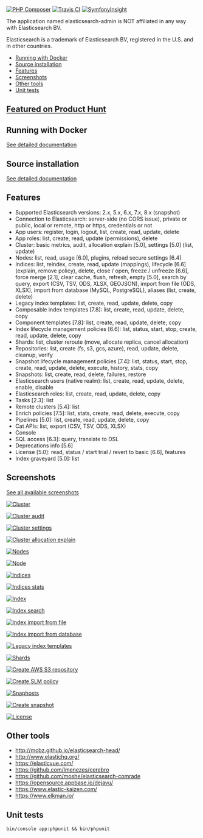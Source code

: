 [![PHP Composer](https://github.com/stephanediondev/elasticsearch-admin/workflows/PHP%20Composer/badge.svg)](https://github.com/stephanediondev/elasticsearch-admin/actions) [![Travis CI](https://travis-ci.org/stephanediondev/elasticsearch-admin.svg?branch=master)](https://travis-ci.org/stephanediondev/elasticsearch-admin) [![SymfonyInsight](https://insight.symfony.com/projects/14c0ad4a-2423-45c5-8ba7-bf6bbe205817/mini.svg)](https://insight.symfony.com/projects/14c0ad4a-2423-45c5-8ba7-bf6bbe205817)

The application named elasticsearch-admin is NOT affiliated in any way with Elasticsearch BV.

Elasticsearch is a trademark of Elasticsearch BV, registered in the U.S. and in other countries.

- [Running with Docker](#running-with-docker)
- [Source installation](#source-installation)
- [Features](#features)
- [Screenshots](#screenshots)
- [Other tools](#other-tools)
- [Unit tests](#unit-tests)

## [Featured on Product Hunt](https://www.producthunt.com/posts/elasticsearch-admin)

## Running with Docker

[See detailed documentation](https://github.com/stephanediondev/elasticsearch-admin/blob/master/documentation/RUNNING_WITH_DOCKER.md)

## Source installation

[See detailed documentation](https://github.com/stephanediondev/elasticsearch-admin/blob/master/documentation/SOURCE_INSTALLATION.md)

## Features

- Supported Elasticsearch versions: 2.x, 5.x, 6.x, 7.x, 8.x (snapshot)
- Connection to Elasticsearch: server-side (no CORS issue), private or public, local or remote, http or https, credentials or not
- App users: register, login, logout, list, create, read, update, delete
- App roles: list, create, read, update (permissions), delete
- Cluster: basic metrics, audit, allocation explain [5.0], settings [5.0] (list, update)
- Nodes: list, read, usage [6.0], plugins, reload secure settings [6.4]
- Indices: list, reindex, create, read, update (mappings), lifecycle [6.6] (explain, remove policy), delete, close / open, freeze / unfreeze [6.6], force merge [2.1], clear cache, flush, refresh, empty [5.0], search by query, export (CSV, TSV, ODS, XLSX, GEOJSON), import from file (ODS, XLSX), import from database (MySQL, PostgreSQL), aliases (list, create, delete)
- Legacy index templates: list, create, read, update, delete, copy
- Composable index templates [7.8]: list, create, read, update, delete, copy
- Component templates [7.8]: list, create, read, update, delete, copy
- Index lifecycle management policies [6.6]: list, status, start, stop, create, read, update, delete, copy
- Shards: list, cluster reroute (move, allocate replica, cancel allocation)
- Repositories: list, create (fs, s3, gcs, azure), read, update, delete, cleanup, verify
- Snapshot lifecycle management policies [7.4]: list, status, start, stop, create, read, update, delete, execute, history, stats, copy
- Snapshots: list, create, read, delete, failures, restore
- Elasticsearch users (native realm): list, create, read, update, delete, enable, disable
- Elasticsearch roles: list, create, read, update, delete, copy
- Tasks [2.3]: list
- Remote clusters [5.4]: list
- Enrich policies [7.5]: list, stats, create, read, delete, execute, copy
- Pipelines [5.0]: list, create, read, update, delete, copy
- Cat APIs: list, export (CSV, TSV, ODS, XLSX)
- Console
- SQL access [6.3]: query, translate to DSL
- Deprecations info [5.6]
- License [5.0]: read, status / start trial / revert to basic [6.6], features
- Index graveyard [5.0]: list

## Screenshots

[See all available screenshots](https://github.com/stephanediondev/elasticsearch-admin/tree/master/screenshots/7.8.1)

[![Cluster](https://raw.githubusercontent.com/stephanediondev/elasticsearch-admin/master/screenshots/7.8.1/resized/resized-cluster.png)](https://raw.githubusercontent.com/stephanediondev/elasticsearch-admin/master/screenshots/7.8.1/original/original-cluster.png)

[![Cluster audit](https://raw.githubusercontent.com/stephanediondev/elasticsearch-admin/master/screenshots/7.8.1/resized/resized-cluster-audit.png)](https://raw.githubusercontent.com/stephanediondev/elasticsearch-admin/master/screenshots/7.8.1/original/original-cluster-audit.png)

[![Cluster settings](https://raw.githubusercontent.com/stephanediondev/elasticsearch-admin/master/screenshots/7.8.1/resized/resized-cluster-settings.png)](https://raw.githubusercontent.com/stephanediondev/elasticsearch-admin/master/screenshots/7.8.1/original/original-cluster-settings.png)

[![Cluster allocation explain](https://raw.githubusercontent.com/stephanediondev/elasticsearch-admin/master/screenshots/7.8.1/resized/resized-cluster-allocation-explain.png)](https://raw.githubusercontent.com/stephanediondev/elasticsearch-admin/master/screenshots/7.8.1/original/original-cluster-allocation-explain.png)

[![Nodes](https://raw.githubusercontent.com/stephanediondev/elasticsearch-admin/master/screenshots/7.8.1/resized/resized-nodes.png)](https://raw.githubusercontent.com/stephanediondev/elasticsearch-admin/master/screenshots/7.8.1/original/original-nodes.png)

[![Node](https://raw.githubusercontent.com/stephanediondev/elasticsearch-admin/master/screenshots/7.8.1/resized/resized-node.png)](https://raw.githubusercontent.com/stephanediondev/elasticsearch-admin/master/screenshots/7.8.1/original/original-node.png)

[![Indices](https://raw.githubusercontent.com/stephanediondev/elasticsearch-admin/master/screenshots/7.8.1/resized/resized-indices.png)](https://raw.githubusercontent.com/stephanediondev/elasticsearch-admin/master/screenshots/7.8.1/original/original-indices.png)

[![Indices stats](https://raw.githubusercontent.com/stephanediondev/elasticsearch-admin/master/screenshots/7.8.1/resized/resized-indices-stats.png)](https://raw.githubusercontent.com/stephanediondev/elasticsearch-admin/master/screenshots/7.8.1/original/original-indices-stats.png)

[![Index](https://raw.githubusercontent.com/stephanediondev/elasticsearch-admin/master/screenshots/7.8.1/resized/resized-index.png)](https://raw.githubusercontent.com/stephanediondev/elasticsearch-admin/master/screenshots/7.8.1/original/original-index.png)

[![Index search](https://raw.githubusercontent.com/stephanediondev/elasticsearch-admin/master/screenshots/7.8.1/resized/resized-index-search.png)](https://raw.githubusercontent.com/stephanediondev/elasticsearch-admin/master/screenshots/7.8.1/original/original-index-search.png)

[![Index import from file](https://raw.githubusercontent.com/stephanediondev/elasticsearch-admin/master/screenshots/7.8.1/resized/resized-index-file-import.png)](https://raw.githubusercontent.com/stephanediondev/elasticsearch-admin/master/screenshots/7.8.1/original/original-index-file-import.png)

[![Index import from database](https://raw.githubusercontent.com/stephanediondev/elasticsearch-admin/master/screenshots/7.8.1/resized/resized-index-database-import.png)](https://raw.githubusercontent.com/stephanediondev/elasticsearch-admin/master/screenshots/7.8.1/original/original-index-database-import.png)

[![Legacy index templates](https://raw.githubusercontent.com/stephanediondev/elasticsearch-admin/master/screenshots/7.8.1/resized/resized-index-templates-legacy.png)](https://raw.githubusercontent.com/stephanediondev/elasticsearch-admin/master/screenshots/7.8.1/original/original-index-templates-legacy.png)

[![Shards](https://raw.githubusercontent.com/stephanediondev/elasticsearch-admin/master/screenshots/7.8.1/resized/resized-shards.png)](https://raw.githubusercontent.com/stephanediondev/elasticsearch-admin/master/screenshots/7.8.1/original/original-shards.png)

[![Create AWS S3 repository](https://raw.githubusercontent.com/stephanediondev/elasticsearch-admin/master/screenshots/7.8.1/resized/resized-repository-create-s3.png)](https://raw.githubusercontent.com/stephanediondev/elasticsearch-admin/master/screenshots/7.8.1/original/original-repository-create-s3.png)

[![Create SLM policy](https://raw.githubusercontent.com/stephanediondev/elasticsearch-admin/master/screenshots/7.8.1/resized/resized-slm-policy-create.png)](https://raw.githubusercontent.com/stephanediondev/elasticsearch-admin/master/screenshots/7.8.1/original/original-slm-policy-create.png)

[![Snaphosts](https://raw.githubusercontent.com/stephanediondev/elasticsearch-admin/master/screenshots/7.8.1/resized/resized-snapshots.png)](https://raw.githubusercontent.com/stephanediondev/elasticsearch-admin/master/screenshots/7.8.1/original/original-snapshots.png)

[![Create snapshot](https://raw.githubusercontent.com/stephanediondev/elasticsearch-admin/master/screenshots/7.8.1/resized/resized-snapshot-create.png)](https://raw.githubusercontent.com/stephanediondev/elasticsearch-admin/master/screenshots/7.8.1/original/original-snapshot-create.png)

[![License](https://raw.githubusercontent.com/stephanediondev/elasticsearch-admin/master/screenshots/7.8.1/resized/resized-license.png)](https://raw.githubusercontent.com/stephanediondev/elasticsearch-admin/master/screenshots/7.8.1/original/original-license.png)

## Other tools

- http://mobz.github.io/elasticsearch-head/
- http://www.elastichq.org/
- https://elasticvue.com/
- https://github.com/lmenezes/cerebro
- https://github.com/moshe/elasticsearch-comrade
- https://opensource.appbase.io/dejavu/
- https://www.elastic-kaizen.com/
- https://www.elkman.io/

## Unit tests

```
bin/console app:phpunit && bin/phpunit
```
